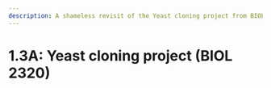 ```yaml
---
description: A shameless revisit of the Yeast cloning project from BIOL 3320.
---
```


# 1.3A: Yeast cloning project (BIOL 2320)

